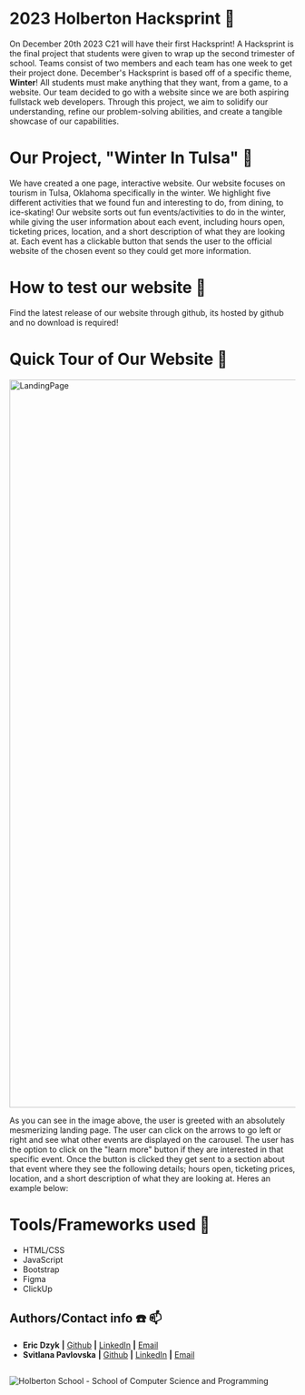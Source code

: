 # 2023 Holberton Hacksprint :microphone:
On December 20th 2023 C21 will have their first Hacksprint! A Hacksprint is the final project that students were given to wrap up the second trimester of school. Teams consist of two members and each team has one week to get their project done. December's Hacksprint is based off of a specific theme, **Winter**! All students must make anything that they want, from a game, to a website. Our team decided to go with a website since we are both aspiring fullstack web developers. Through this project, we aim to solidify our understanding, refine our problem-solving abilities, and create a tangible showcase of our capabilities.

# Our Project, "Winter In Tulsa" :christmas_tree:
We have created a one page, interactive website. Our website focuses on tourism in Tulsa, Oklahoma specifically in the winter. We highlight five different activities that we found fun and interesting to do, from dining, to ice-skating! Our website sorts out fun events/activities to do in the winter, while giving the user information about each event, including hours open, ticketing prices, location, and a short description of what they are looking at. Each event has a clickable button that sends the user to the official website of the chosen event so they could get more information.

# How to test our website 🧪
Find the latest release of our website through github, its hosted by github and no download is required!

# Quick Tour of Our Website :eyes:
<img width="1280" alt="LandingPage" src="https://github.com/SvitLanaPavl/Hacksprint-2023/assets/126730794/757d04c5-8e07-4219-92de-41a0b34abdda">

As you can see in the image above, the user is greeted with an absolutely mesmerizing landing page. The user can click on the arrows to go left or right and see what other events are displayed on the carousel. The user has the option to click on the "learn more" button if they are interested in that specific event. Once the button is clicked they get sent to a section about that event where they see the following details; hours open, ticketing prices, location, and a short description of what they are looking at. Heres an example below:

# Tools/Frameworks used 📖
- HTML/CSS
- JavaScript
- Bootstrap
- Figma
- ClickUp

## Authors/Contact info :phone: :mailbox:
* **Eric Dzyk** **|** [Github](https://github.com/ericpo1sh) **|** [LinkedIn](https://linkedin.com/in/eric-dzyk-1b8976213) **|** [Email](mailto:ericpo1sh@gmail.com)  
* **Svitlana Pavlovska** **|** [Github](https://github.com/SvitLanaPavl) **|** [LinkedIn](https://www.linkedin.com/in/svitlana-pavlovska-833b43184/) **|** [Email](mailto:lanapavlovska90@gmail.com)
##
![Holberton School - School of Computer Science and Programming](https://uploads-ssl.webflow.com/6105315644a26f77912a1ada/63eea844ae4e3022154e2878_Holberton.png)
##
